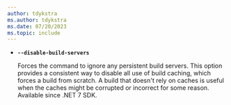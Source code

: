 ```yaml
---
author: tdykstra
ms.author: tdykstra
ms.date: 07/20/2023
ms.topic: include
---
```

- **`--disable-build-servers`**

  Forces the command to ignore any persistent build servers. This option provides a consistent way to disable all use of build caching, which forces a build from scratch. A build that doesn't rely on caches is useful when the caches might be corrupted or incorrect for some reason. Available since .NET 7 SDK.
